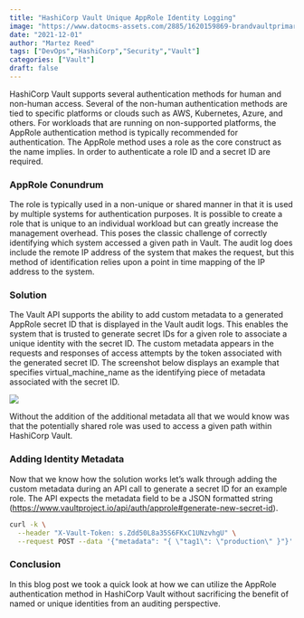 ```yaml
---
title: "HashiCorp Vault Unique AppRole Identity Logging"
image: "https://www.datocms-assets.com/2885/1620159869-brandvaultprimaryattributedcolor.svg"
date: "2021-12-01"
author: "Martez Reed"
tags: ["DevOps","HashiCorp","Security","Vault"]
categories: ["Vault"]
draft: false
---
```


HashiCorp Vault supports several authentication methods for human and non-human access. Several of the non-human authentication methods are tied to specific platforms or clouds such as AWS, Kubernetes, Azure, and others. For workloads that are running on non-supported platforms, the AppRole authentication method is typically recommended for authentication. The AppRole method uses a role as the core construct as the name implies. In order to authenticate a role ID and a secret ID are required.

### AppRole Conundrum
The role is typically used in a non-unique or shared manner in that it is used by multiple systems for authentication purposes. It is possible to create a role that is unique to an individual workload but can greatly increase the management overhead. This poses the classic challenge of correctly identifying which system accessed a given path in Vault. The audit log does include the remote IP address of the system that makes the request, but this method of identification relies upon a point in time mapping of the IP address to the system.

### Solution
The Vault API supports the ability to add custom metadata to a generated AppRole secret ID that is displayed in the Vault audit logs. This enables the system that is trusted to generate secret IDs for a given role to associate a unique identity with the secret ID. The custom metadata appears in the requests and responses of access attempts by the token associated with the generated secret ID. The screenshot below displays an example that specifies virtual_machine_name as the identifying piece of metadata associated with the secret ID.

![](https://s3.us-west-2.amazonaws.com/greenreedtech.com/hashicorp-vault-unique-approle-identity-logging/vault-approle-unique-identity.png)

Without the addition of the additional metadata all that we would know was that the potentially shared role was used to access a given path within HashiCorp Vault.

### Adding Identity Metadata
Now that we know how the solution works let’s walk through adding the custom metadata during an API call to generate a secret ID for an example role. The API expects the metadata field to be a JSON formatted string (https://www.vaultproject.io/api/auth/approle#generate-new-secret-id).

```bash
curl -k \
  --header "X-Vault-Token: s.Zdd50L8a35S6FKxC1UNzvhgU" \
  --request POST --data '{"metadata": "{ \"tag1\": \"production\" }"}' \         https://127.0.0.1:8200/v1/auth/approle/role/vsphereapp/secret-id
```

### Conclusion
In this blog post we took a quick look at how we can utilize the AppRole authentication method in HashiCorp Vault without sacrificing the benefit of named or unique identities from an auditing perspective.

